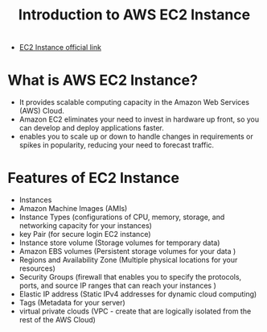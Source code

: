 ## <h1 align="center"> Introduction to AWS EC2 Instance <h1>

- [EC2 Instance official link](https://docs.aws.amazon.com/AWSEC2/latest/UserGuide/concepts.html)  
  
# What is AWS EC2 Instance?
 - It provides scalable computing capacity in the Amazon Web Services (AWS) Cloud.
 - Amazon EC2 eliminates your need to invest in hardware up front, so you can develop and deploy applications faster.
 - enables you to scale up or down to handle changes in requirements or spikes in popularity, reducing your need to forecast traffic. 
 
# Features of EC2 Instance
  - Instances
  - Amazon Machine Images (AMIs)
  - Instance Types (configurations of CPU, memory, storage, and networking capacity for your instances)
  - key Pair (for secure login EC2 instance)
  - Instance store volume (Storage volumes for temporary data)
  - Amazon EBS volumes (Persistent storage volumes for your data )
  - Regions and Availability Zone (Multiple physical locations for your resources)
  - Security Groups (firewall that enables you to specify the protocols, ports, and source IP ranges that can reach your instances )
  - Elastic IP address (Static IPv4 addresses for dynamic cloud computing)
  - Tags (Metadata for your server)
  - virtual private clouds (VPC - create that are logically isolated from the rest of the AWS Cloud)
  
  


